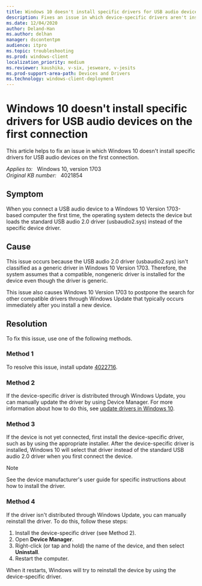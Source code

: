 ```yaml
---
title: Windows 10 doesn't install specific drivers for USB audio devices on the first connection
description: Fixes an issue in which device-specific drivers aren't installed for USB audio devices the first time that you connect the device on Windows 10 Version 1703.
ms.date: 12/04/2020
author: Deland-Han
ms.author: delhan 
manager: dscontentpm
audience: itpro
ms.topic: troubleshooting
ms.prod: windows-client
localization_priority: medium
ms.reviewer: kaushika, v-six, jesweare, v-jesits
ms.prod-support-area-path: Devices and Drivers
ms.technology: windows-client-deployment
---
```

# Windows 10 doesn't install specific drivers for USB audio devices on the first connection

This article helps to fix an issue in which Windows 10 doesn't install specific drivers for USB audio devices on the first connection.

_Applies to:_ &nbsp; Windows 10, version 1703  
_Original KB number:_ &nbsp; 4021854

## Symptom

When you connect a USB audio device to a Windows 10 Version 1703-based computer the first time, the operating system detects the device but loads the standard USB audio 2.0 driver (usbaudio2.sys) instead of the specific device driver.

## Cause

This issue occurs because the USB audio 2.0 driver (usbaudio2.sys) isn't classified as a generic driver in Windows 10 Version 1703. Therefore, the system assumes that a compatible, nongeneric driver is installed for the device even though the driver is generic.

This issue also causes Windows 10 Version 1703 to postpone the search for other compatible drivers through Windows Update that typically occurs immediately after you install a new device.

## Resolution

To fix this issue, use one of the following methods.

### Method 1

To resolve this issue, install update [4022716](https://support.microsoft.com/help/4022716/windows-10-update-kb4022716).

### Method 2

If the device-specific driver is distributed through Windows Update, you can manually update the driver by using Device Manager. For more information about how to do this, see [update drivers in Windows 10](https://support.microsoft.com/windows/update-drivers-in-windows-10-ec62f46c-ff14-c91d-eead-d7126dc1f7b6).

### Method 3

If the device is not yet connected, first install the device-specific driver, such as by using the appropriate installer. After the device-specific driver is installed, Windows 10 will select that driver instead of the standard USB audio 2.0 driver when you first connect the device.

> [!Note]
> See the device manufacturer's user guide for specific instructions about how to install the driver.

### Method 4

If the driver isn't distributed through Windows Update, you can manually reinstall the driver. To do this, follow these steps:

1. Install the device-specific driver (see Method 2).
2. Open **Device Manager**.
3. Right-click (or tap and hold) the name of the device, and then select **Uninstall**.
4. Restart the computer.

When it restarts, Windows will try to reinstall the device by using the device-specific driver.
